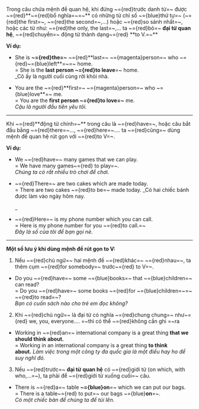 
Trong câu chứa mệnh đề quan hệ, khi đứng ~={red}trước danh từ=~ được ~={red}**~={red}bổ nghĩa=~=~** có những từ chỉ số ~={blue}thứ tự=~ (~={red}the first=~, ~={red}the second=~,…) hoặc ~={red}so sánh nhất=~, hoặc các từ như: ~={red}the only, the last=~,… ta ~={red}bỏ=~ **đại từ quan hệ**, ~={red}chuyển=~ động từ thành dạng~={red} **to V.=~** 

**Ví dụ:**

- She is **~={red}the=~** ~={red}**last=~ ~={magenta}person=~ who ~={red}~={blue}left**=~=~ home.   
    = She is the **last person ~={red}to leave**=~ home.  
    _Cô ấy là người cuối cùng rời khỏi nhà.  
      
    
- You are the ~={red}**first=~ ~={magenta}person=~ who ~={blue}love**=~ me.  
    = You are the **first person ~={red}to love=~** me.   
    _Cậu là người đầu tiên yêu tôi._

----- 
Khi ~={red}**động từ chính=~** trong câu là ~={red}have=~, hoặc câu bắt đầu bằng ~={red}there=~…, ~={red}here=~…. ta ~={red}cũng=~ dùng mệnh đề quan hệ rút gọn với ~={red}to V=~. 

**Ví dụ:**

- We ~={red}have=~ many games that we can play.  
    = We have many games~={red} to play=~.  
    _Chúng ta có rất nhiều trò chơi để chơi._ 
- ~={red}There=~ are two cakes which are made today.  
    = There are two cakes ~={red}to be=~ made today. _Có hai chiếc bánh được làm vào ngày hôm nay.  
      
    _
- ~={red}Here=~ is my phone number which you can call.  
    = Here is my phone number for you ~={red}to call.=~   
    _Đây là số của tôi để bạn gọi nè._


----- 
**Một số lưu ý khi dùng mệnh đề rút gọn to V:** 

1. Nếu ~={red}chủ ngữ=~ hai mệnh đề ~={red}khác=~ ~={red}nhau=~, ta thêm cụm ~={red}for somebody=~ trước~={red} to V=~. 

- Do you ~={red}have=~ some ~={blue}books=~ that ~={blue}children=~ can read?   
    = Do you ~={red}have=~ some books ~={red}for ~={blue}children=~=~ ~={red}to read=~?   
    _Bạn có cuốn sách nào cho trẻ em đọc không?_

2. Khi ~={red}chủ ngữ=~ là đại từ có nghĩa ~={red}chung chung=~ như~={red} we, you, everyone…. =~thì có thể ~={red}không cần ghi =~ra

- Working in ~={red}an=~ international company is a great thing **that we should think about.**  
    = Working in an international company is a great thing **to think about.** _Làm việc trong một công ty đa quốc gia là một điều hay ho để suy nghĩ đó._ 

3. Nếu ~={red}trước=~ **đại từ** **quan hệ** có ~={red}giới từ (on which, with who,…=~), ta phải để ~={red}giới từ xuống cuối=~ câu. 

- There is ~={red}a=~ table **~={blue}on**=~ which we can put our bags.  
    = There is a table~={red} to put=~ our bags ~={blue}**on**=~.   
    _Có một chiếc bàn để chúng ta để túi lên._